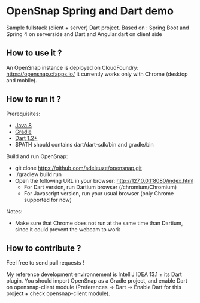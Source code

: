 # OpenSnap Spring and Dart demo

Sample fullstack (client + server) Dart project.
Based on : Spring Boot and Spring 4 on serverside and Dart and Angular.dart on client side

## How to use it ?

An OpenSnap instance is deployed on CloudFoundry: https://opensnap.cfapps.io/
It currently works only with Chrome (desktop and mobile).

## How to run it ?

Prerequisites:
* [Java 8](https://jdk8.java.net/download.html)
* [Gradle](http://www.gradle.org/)
* [Dart 1.2+](https://www.dartlang.org/)
* $PATH should contains dart/dart-sdk/bin and gradle/bin

Build and run OpenSnap:
* git clone https://github.com/sdeleuze/opensnap.git
* ./gradlew build run
* Open the following URL in your browser: http://127.0.0.1:8080/index.html
	* For Dart version, run Dartium browser (<dart-sdk>/chromium/Chromium)
	* For Javascript version, run your usual browser (only Chrome supported for now)

Notes:
* Make sure that Chrome does not run at the same time than Dartium, since it could prevent the webcam to work

## How to contribute ?

Feel free to send pull requests !

My reference development environnement is IntelliJ IDEA 13.1 + its Dart plugin.
You should import OpenSnap as a Gradle project, and enable Dart on opensnap-client module (Preferences -> Dart -> Enable Dart for this project + check opensnap-client module).